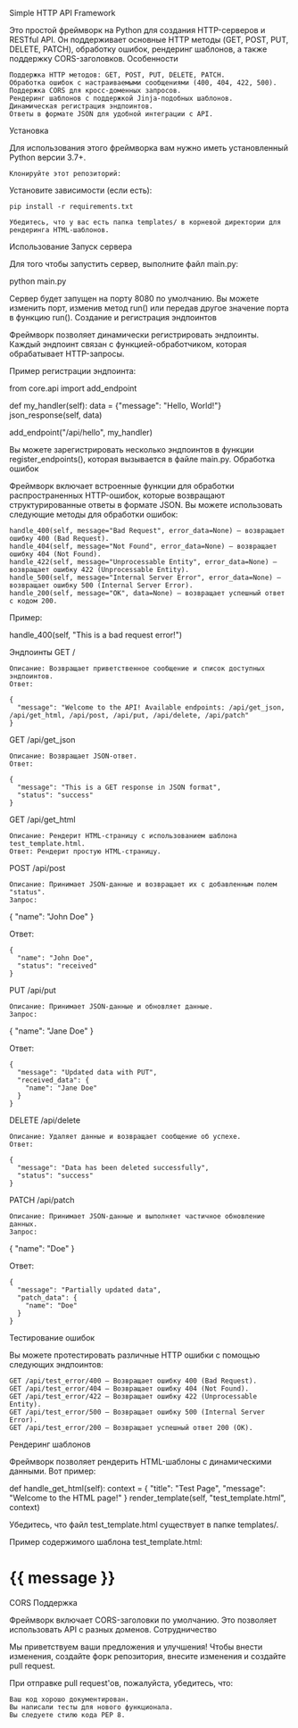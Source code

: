 Simple HTTP API Framework

Это простой фреймворк на Python для создания HTTP-серверов и RESTful API. Он поддерживает основные HTTP методы (GET, POST, PUT, DELETE, PATCH), обработку ошибок, рендеринг шаблонов, а также поддержку CORS-заголовков.
Особенности

    Поддержка HTTP методов: GET, POST, PUT, DELETE, PATCH.
    Обработка ошибок с настраиваемыми сообщениями (400, 404, 422, 500).
    Поддержка CORS для кросс-доменных запросов.
    Рендеринг шаблонов с поддержкой Jinja-подобных шаблонов.
    Динамическая регистрация эндпоинтов.
    Ответы в формате JSON для удобной интеграции с API.

Установка

Для использования этого фреймворка вам нужно иметь установленный Python версии 3.7+.

    Клонируйте этот репозиторий:

Установите зависимости (если есть):

    pip install -r requirements.txt

    Убедитесь, что у вас есть папка templates/ в корневой директории для рендеринга HTML-шаблонов.

Использование
Запуск сервера

Для того чтобы запустить сервер, выполните файл main.py:

python main.py

Сервер будет запущен на порту 8080 по умолчанию. Вы можете изменить порт, изменив метод run() или передав другое значение порта в функцию run().
Создание и регистрация эндпоинтов

Фреймворк позволяет динамически регистрировать эндпоинты. Каждый эндпоинт связан с функцией-обработчиком, которая обрабатывает HTTP-запросы.

Пример регистрации эндпоинта:

from core.api import add_endpoint

def my_handler(self):
    data = {"message": "Hello, World!"}
    json_response(self, data)

add_endpoint("/api/hello", my_handler)

Вы можете зарегистрировать несколько эндпоинтов в функции register_endpoints(), которая вызывается в файле main.py.
Обработка ошибок

Фреймворк включает встроенные функции для обработки распространенных HTTP-ошибок, которые возвращают структурированные ответы в формате JSON. Вы можете использовать следующие методы для обработки ошибок:

    handle_400(self, message="Bad Request", error_data=None) — возвращает ошибку 400 (Bad Request).
    handle_404(self, message="Not Found", error_data=None) — возвращает ошибку 404 (Not Found).
    handle_422(self, message="Unprocessable Entity", error_data=None) — возвращает ошибку 422 (Unprocessable Entity).
    handle_500(self, message="Internal Server Error", error_data=None) — возвращает ошибку 500 (Internal Server Error).
    handle_200(self, message="OK", data=None) — возвращает успешный ответ с кодом 200.

Пример:

handle_400(self, "This is a bad request error!")

Эндпоинты
GET /

    Описание: Возвращает приветственное сообщение и список доступных эндпоинтов.
    Ответ:

    {
      "message": "Welcome to the API! Available endpoints: /api/get_json, /api/get_html, /api/post, /api/put, /api/delete, /api/patch"
    }

GET /api/get_json

    Описание: Возвращает JSON-ответ.
    Ответ:

    {
      "message": "This is a GET response in JSON format",
      "status": "success"
    }

GET /api/get_html

    Описание: Рендерит HTML-страницу с использованием шаблона test_template.html.
    Ответ: Рендерит простую HTML-страницу.

POST /api/post

    Описание: Принимает JSON-данные и возвращает их с добавленным полем "status".
    Запрос:

{
  "name": "John Doe"
}

Ответ:

    {
      "name": "John Doe",
      "status": "received"
    }

PUT /api/put

    Описание: Принимает JSON-данные и обновляет данные.
    Запрос:

{
  "name": "Jane Doe"
}

Ответ:

    {
      "message": "Updated data with PUT",
      "received_data": {
        "name": "Jane Doe"
      }
    }

DELETE /api/delete

    Описание: Удаляет данные и возвращает сообщение об успехе.
    Ответ:

    {
      "message": "Data has been deleted successfully",
      "status": "success"
    }

PATCH /api/patch

    Описание: Принимает JSON-данные и выполняет частичное обновление данных.
    Запрос:

{
  "name": "Doe"
}

Ответ:

    {
      "message": "Partially updated data",
      "patch_data": {
        "name": "Doe"
      }
    }

Тестирование ошибок

Вы можете протестировать различные HTTP ошибки с помощью следующих эндпоинтов:

    GET /api/test_error/400 — Возвращает ошибку 400 (Bad Request).
    GET /api/test_error/404 — Возвращает ошибку 404 (Not Found).
    GET /api/test_error/422 — Возвращает ошибку 422 (Unprocessable Entity).
    GET /api/test_error/500 — Возвращает ошибку 500 (Internal Server Error).
    GET /api/test_error/200 — Возвращает успешный ответ 200 (OK).

Рендеринг шаблонов

Фреймворк позволяет рендерить HTML-шаблоны с динамическими данными. Вот пример:

def handle_get_html(self):
    context = {
        "title": "Test Page",
        "message": "Welcome to the HTML page!"
    }
    render_template(self, "test_template.html", context)

Убедитесь, что файл test_template.html существует в папке templates/.

Пример содержимого шаблона test_template.html:

<!DOCTYPE html>
<html>
<head>
    <title>{{ title }}</title>
</head>
<body>
    <h1>{{ message }}</h1>
</body>
</html>

CORS Поддержка

Фреймворк включает CORS-заголовки по умолчанию. Это позволяет использовать API с разных доменов.
Сотрудничество

Мы приветствуем ваши предложения и улучшения! Чтобы внести изменения, создайте форк репозитория, внесите изменения и создайте pull request.

При отправке pull request'ов, пожалуйста, убедитесь, что:

    Ваш код хорошо документирован.
    Вы написали тесты для нового функционала.
    Вы следуете стилю кода PEP 8.
